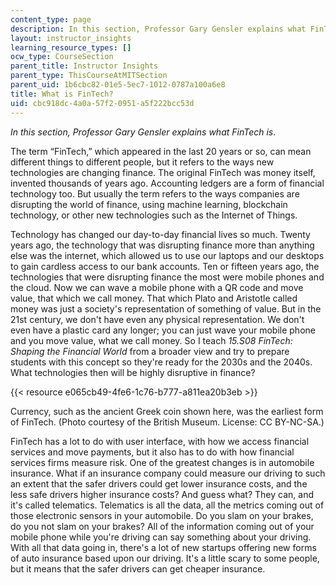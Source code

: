 ```yaml
---
content_type: page
description: In this section, Professor Gary Gensler explains what FinTech is.
layout: instructor_insights
learning_resource_types: []
ocw_type: CourseSection
parent_title: Instructor Insights
parent_type: ThisCourseAtMITSection
parent_uid: 1b6cbc82-01e5-5ec7-1012-0787a100a6e8
title: What is FinTech?
uid: cbc918dc-4a0a-57f2-0951-a5f222bcc53d
---
```


_In this section, Professor Gary Gensler explains what FinTech is_.

The term “FinTech,” which appeared in the last 20 years or so, can mean different things to different people, but it refers to the ways new technologies are changing finance. The original FinTech was money itself, invented thousands of years ago. Accounting ledgers are a form of financial technology too. But usually the term refers to the ways companies are disrupting the world of finance, using machine learning, blockchain technology, or other new technologies such as the Internet of Things.

Technology has changed our day-to-day financial lives so much. Twenty years ago, the technology that was disrupting finance more than anything else was the internet, which allowed us to use our laptops and our desktops to gain cardless access to our bank accounts. Ten or fifteen years ago, the technologies that were disrupting finance the most were mobile phones and the cloud. Now we can wave a mobile phone with a QR code and move value, that which we call money. That which Plato and Aristotle called money was just a society's representation of something of value. But in the 21st century, we don't have even any physical representation. We don't even have a plastic card any longer; you can just wave your mobile phone and you move value, what we call money. So I teach _15.S08 FinTech: Shaping the Financial World_ from a broader view and try to prepare students with this concept so they're ready for the 2030s and the 2040s. What technologies then will be highly disruptive in finance?

{{< resource e065cb49-4fe6-1c76-b777-a811ea20b3eb >}}

Currency, such as the ancient Greek coin shown here, was the earliest form of FinTech. (Photo courtesy of the British Museum. License: CC BY-NC-SA.)

FinTech has a lot to do with user interface, with how we access financial services and move payments, but it also has to do with how financial services firms measure risk. One of the greatest changes is in automobile insurance. What if an insurance company could measure our driving to such an extent that the safer drivers could get lower insurance costs, and the less safe drivers higher insurance costs? And guess what? They can, and it's called telematics. Telematics is all the data, all the metrics coming out of those electronic sensors in your automobile. Do you slam on your brakes, do you not slam on your brakes? All of the information coming out of your mobile phone while you're driving can say something about your driving. With all that data going in, there's a lot of new startups offering new forms of auto insurance based upon our driving. It's a little scary to some people, but it means that the safer drivers can get cheaper insurance.